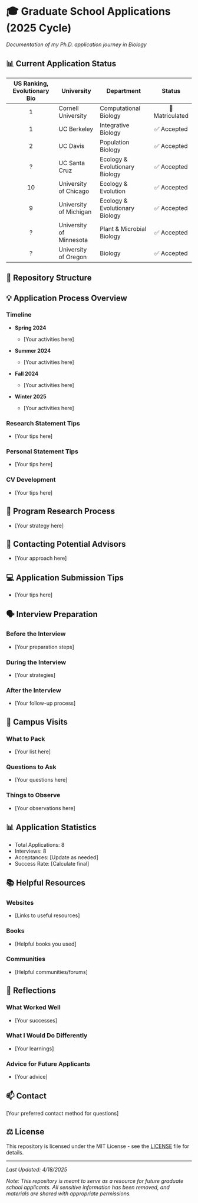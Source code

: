 # 🎓 Graduate School Applications (2025 Cycle)
*Documentation of my Ph.D. application journey in Biology*

## 📊 Current Application Status

US Ranking, Evolutionary Bio | University | Department | Status |
|:-:|------------|------------|:------:|
| 1 | Cornell University | Computational Biology | 🎉 Matriculated |
| 1 | UC Berkeley | Integrative Biology | ✅ Accepted |
| 2 | UC Davis | Population Biology | ✅ Accepted |
| ? | UC Santa Cruz | Ecology & Evolutionary Biology | ✅ Accepted |
| 10 | University of Chicago | Ecology & Evolution | ✅ Accepted |
| 9 | University of Michigan | Ecology & Evolutionary Biology | ✅ Accepted |
| ? | University of Minnesota | Plant & Microbial Biology | ✅ Accepted |
| ? | University of Oregon | Biology | ✅ Accepted |

## 📁 Repository Structure

## 💡 Application Process Overview

### Timeline
- **Spring 2024**
    - [Your activities here]

- **Summer 2024**
    - [Your activities here]

- **Fall 2024**
    - [Your activities here]

- **Winter 2025**
    - [Your activities here]

### Research Statement Tips
- [Your tips here]

### Personal Statement Tips
- [Your tips here]

### CV Development
- [Your tips here]

## 🎯 Program Research Process
- [Your strategy here]

## 📧 Contacting Potential Advisors
- [Your approach here]

## 💻 Application Submission Tips
- [Your tips here]

## 🗣️ Interview Preparation
### Before the Interview
- [Your preparation steps]

### During the Interview
- [Your strategies]

### After the Interview
- [Your follow-up process]

## 🏫 Campus Visits
### What to Pack
- [Your list here]

### Questions to Ask
- [Your questions here]

### Things to Observe
- [Your observations here]

## 📊 Application Statistics
- Total Applications: 8
- Interviews: 8
- Acceptances: [Update as needed]
- Success Rate: [Calculate final]

## 📚 Helpful Resources
### Websites
- [Links to useful resources]

### Books
- [Helpful books you used]

### Communities
- [Helpful communities/forums]

## 💭 Reflections
### What Worked Well
- [Your successes]

### What I Would Do Differently
- [Your learnings]

### Advice for Future Applicants
- [Your advice]

## 📫 Contact
[Your preferred contact method for questions]

## ⚖️ License
This repository is licensed under the MIT License - see the [LICENSE](LICENSE) file for details.

---
*Last Updated: 4/18/2025*

*Note: This repository is meant to serve as a resource for future graduate school applicants. All sensitive information has been removed, and materials are shared with appropriate permissions.*
